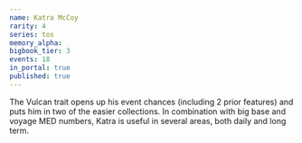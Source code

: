 ```yaml
---
name: Katra McCoy
rarity: 4
series: tos
memory_alpha:
bigbook_tier: 3
events: 18
in_portal: true
published: true
---
```


The Vulcan trait opens up his event chances (including 2 prior features) and puts him in two of the easier collections. In combination with big base and voyage MED numbers, Katra is useful in several areas, both daily and long term.
